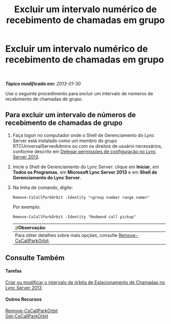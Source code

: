 ﻿---
title: Excluir um intervalo numérico de recebimento de chamadas em grupo
TOCTitle: Excluir um intervalo numérico de recebimento de chamadas em grupo
ms:assetid: 521891f3-7a5d-45de-92dc-d57025453159
ms:mtpsurl: https://technet.microsoft.com/pt-br/library/JJ945629(v=OCS.15)
ms:contentKeyID: 52057629
ms.date: 05/19/2016
mtps_version: v=OCS.15
ms.translationtype: HT
---

# Excluir um intervalo numérico de recebimento de chamadas em grupo

 

_**Tópico modificado em:** 2013-01-30_

Use o seguinte procedimento para excluir um intervalo de números de recebimento de chamadas de grupo.

## Para excluir um intervalo de números de recebimento de chamadas de grupo

1.  Faça logon no computador onde o Shell de Gerenciamento do Lync Server está instalado como um membro do grupo RTCUniversalServerAdmins ou com os direitos de usuário necessários, conforme descrito em [Delegar permissões de configuração no Lync Server 2013](lync-server-2013-delegate-setup-permissions.md).

2.  Inicie o Shell de Gerenciamento do Lync Server: clique em **Iniciar**, em **Todos os Programas**, em **Microsoft Lync Server 2013** e em **Shell de Gerenciamento do Lync Server**.

3.  Na linha de comando, digite:
    
        Remove-CsCallParkOrbit -Identity "<group number range name>" 
    
    Por exemplo:
    
        Remove-CsCallParkOrbit -Identity "Redmond call pickup"
    
    <table>
    <thead>
    <tr class="header">
    <th><img src="images/Gg425756.note(OCS.15).gif" title="note" alt="note" />Observação:</th>
    </tr>
    </thead>
    <tbody>
    <tr class="odd">
    <td>Para obter detalhes sobre mais opções, consulte <a href="remove-cscallparkorbit.md">Remove-CsCallParkOrbit</a>.</td>
    </tr>
    </tbody>
    </table>


## Consulte Também

#### Tarefas

[Criar ou modificar o intervalo de órbita de Estacionamento de Chamadas no Lync Server 2013](lync-server-2013-create-or-modify-a-call-park-orbit-range.md)  

#### Outros Recursos

[Remove-CsCallParkOrbit](remove-cscallparkorbit.md)  
[Get-CsCallParkOrbit](get-cscallparkorbit.md)

